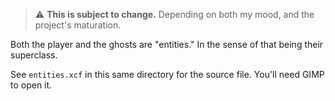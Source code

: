 > :warning: **This is subject to change.** Depending on both my mood, and the project's maturation.

Both the player and the ghosts are "entities." In the sense of that being their superclass.

See `entities.xcf` in this same directory for the source file. You'll need GIMP to open it.
